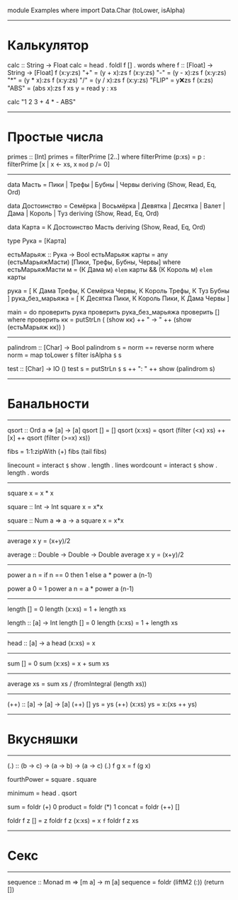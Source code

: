 module Examples where
import Data.Char (toLower, isAlpha)


-------------------------------------------------


Калькулятор
=====

calc :: String -> Float
calc = head . foldl f [] . words
  where 
    f :: [Float] -> String -> [Float]
    f (x:y:zs) "+"    = (y + x):zs
    f (x:y:zs) "-"    = (y - x):zs
    f (x:y:zs) "*"    = (y * x):zs
    f (x:y:zs) "/"    = (y / x):zs
    f (x:y:zs) "FLIP" = y:x:zs
    f (x:zs)   "ABS"  = (abs x):zs
    f xs       y      = read y : xs

calc "1 2 3 + 4 * - ABS"


-------------------------------------------------


Простые числа
=====

primes :: [Int]
primes = filterPrime [2..] 
  where filterPrime (p:xs) = 
          p : filterPrime [x | x <- xs, x `mod` p /= 0]


-------------------------------------------------


data Масть = Пики | Трефы | Бубны | Червы
  deriving (Show, Read, Eq, Ord)

data Достоинство = Семёрка | Восьмёрка | Девятка | Десятка
                 | Валет | Дама | Король | Туз
  deriving (Show, Read, Eq, Ord)

data Карта = К Достоинство Масть
  deriving (Show, Read, Eq, Ord)

type Рука = [Карта]

естьМарьяж :: Рука -> Bool
естьМарьяж карты =
   any (естьМарьяжМасти) [Пики, Трефы, Бубны, Червы]
   where
     естьМарьяжМасти м = (К Дама м) `elem` карты && (К Король м) `elem` карты

рука = [ К Дама Трефы, К Семёрка Червы, К Король Трефы, К Туз Бубны ]
рука_без_марьяжа = [ К Десятка Пики, К Король Пики, К Дама Червы ]

main = do
  проверить рука
  проверить рука_без_марьяжа
  проверить []
  where
    проверить кк = putStrLn ( (show кк) ++ " -> " ++ (show (естьМарьяж кк)) )


-------------------------------------------------

palindrom :: [Char] -> Bool
palindrom s =
    norm == reverse norm
    where norm = map toLower `$` filter isAlpha `$` s

test :: [Char] -> IO ()
test s =
    putStrLn `$` s ++ ": " ++ show (palindrom s)

--------------------------------------------------

Банальности
====

--------------------------------------------------

qsort :: Ord a => [a] -> [a]
qsort []     = []
qsort (x:xs) = qsort (filter (<x) xs) ++ [x] ++ qsort (filter (>=x) xs))

fibs = 1:1:zipWith (+) fibs (tail fibs)

linecount = interact `$` show . length . lines
wordcount = interact `$` show . length . words

--------------------------------------------------

square x = x * x

square :: Int -> Int
square x = x*x

square :: Num a => a -> a
square x = x*x

--------------------------------------------------

average x y = (x+y)/2

average :: Double -> Double -> Double
average x y = (x+y)/2

--------------------------------------------------

power a n = if n == 0 then 1 else a * power a (n-1)

power a 0 = 1
power a n = a * power a (n-1)

--------------------------------------------------

length []     = 0
length (x:xs) = 1 + length xs

length :: [a] -> Int
length []     = 0
length (x:xs) = 1 + length xs

--------------------------------------------------

head :: [a] -> a
head (x:xs) = x

--------------------------------------------------

sum []     = 0
sum (x:xs) = x + sum xs

--------------------------------------------------

average xs = sum xs / (fromIntegral (length xs))

--------------------------------------------------

(++) :: [a] -> [a] -> [a]
(++) []     ys = ys
(++) (x:xs) ys = x:(xs ++ ys)

--------------------------------------------------

Вкусняшки
=====

--------------------------------------------------

(.) :: (b -> c) -> (a -> b) -> (a -> c)
(.) f g x = f (g x)

fourthPower = square . square

minimum = head . qsort

sum     = foldr (+) 0
product = foldr (*) 1
concat  = foldr (++) []

foldr f z []     = z
foldr f z (x:xs) = x `f` foldr f z xs

--------------------------------------------------

Секс
======

--------------------------------------------------

sequence :: Monad m => [m a] -> m [a]
sequence = foldr (liftM2 (:)) (return [])
